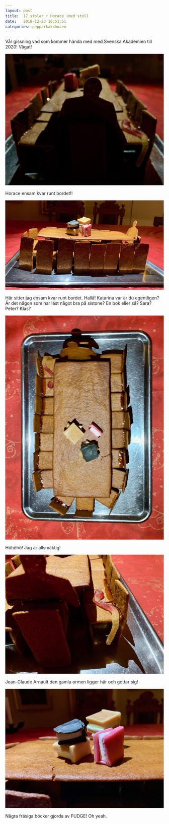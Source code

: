 ```yaml
---
layout: post
title:  17 stolar + Horace (med stol)
date:   2018-12-23 16:51:51
categories: pepparkakshusen
---
```


Vår gissning vad som kommer hända med med Svenska Akademien till 2020! Vågat!

![Horace](/img/pepparkakshusen/2018/IMG_0020.JPG)

Horace ensam kvar runt bordet!!

![Horace](/img/pepparkakshusen/2018/IMG_0015.JPG)

Här sitter jag ensam kvar runt bordet. Hallå! Katarina var är du egentligen? Är det någon som har läst något bra på sistone? En bok eller så? Sara? Peter? Klas?

![Horace](/img/pepparkakshusen/2018/IMG_0016.JPG)

Hôhôhô! Jag ar allsmäktig!

![Horace](/img/pepparkakshusen/2018/IMG_0017.JPG)

Jean-Claude Arnault den gamla ormen ligger här och gottar sig!

![Horace](/img/pepparkakshusen/2018/IMG_0018.JPG)

Några fräsiga böcker gjorda av FUDGE! Oh yeah.

